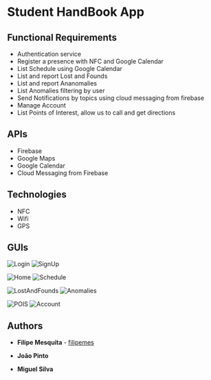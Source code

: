 # Student HandBook App

## Functional Requirements

- Authentication service
- Register a presence with NFC and Google Calendar
- List Schedule using Google Calendar
- List and report Lost and Founds
- List and report Ananomalies
- List Anomalies filtering by user
- Send Notifications by topics using cloud messaging from firebase
- Manage Account
- List Points of Interest, allow us to call and get directions



## APIs

- Firebase
- Google Maps
- Google Calendar
- Cloud Messaging from Firebase

## Technologies

- NFC
- Wifi
- GPS

## GUIs

![Login](screenshots/Login.png)
![SignUp](screenshots/SignUp.png) 

![Home](screenshots/Home.png)
![Schedule](screenshots/Schedule.png)

![LostAndFounds](screenshots/LostAndFounds.png)
![Anomalies](screenshots/Anomalies.png)

![POIS](screenshots/POIS.png)
![Account](screenshots/Account.png)

## Authors

* **Filipe Mesquita** - [filipemes](https://github.com/filipemes)

* **João Pinto**

* **Miguel Silva**

